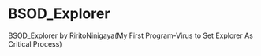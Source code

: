 # BSOD_Explorer
BSOD_Explorer by RiritoNinigaya(My First Program-Virus to Set Explorer As Critical Process)

